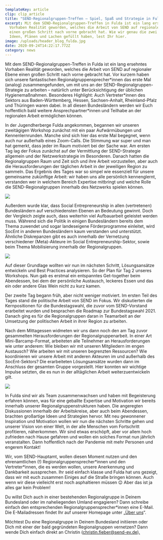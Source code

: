 ```yaml
---
templateKey: article
clip: clip_article
title: "SEND-Regionalgruppen-Treffen – Spiel, Spaß und Strategie in Fulda "
excerpt: Mit dem SEND-Regionalgruppen-Treffen in Fulda ist ein lang ersehntes
  Vorhaben Realität geworden, welches die Arbeit von SEND auf regionaler Ebene
  einen großen Schritt nach vorne gebracht hat. Wie wir genau die zwei Tage mit
  Ideen, Plänen und Lachen gefüllt haben, lest Ihr hier.
image: /uploads/header_blog_fulda.jpg
date: 2020-09-24T14:22:17.772Z
category: news
---
```

Mit dem SEND-Regionalgruppen-Treffen in Fulda ist ein lang ersehntes Vorhaben Realität geworden, welches die Arbeit von SEND auf regionaler Ebene einen großen Schritt nach vorne gebracht hat. Vor kurzem haben sich unsere fantastischen Regionalgruppensprecher\*innen das erste Mal (analog) zusammengefunden, um mit uns an der SEND-Regionalgruppen-Strategie zu arbeiten – natürlich unter Berücksichtigung der üblichen Hygienemaßnahmen. Besonderes Highlight: Auch Vertreter\*innen des Sektors aus Baden-Württemberg, Hessen, Sachsen-Anhalt, Rheinland-Pfalz und Thüringen waren dabei. In all diesen Bundesländern werden wir Euch hoffentlich bald weitere Ansprechpartner*innen und Teilhabe an der regionalen Arbeit ermöglichen können.

In der Jugendherberge Fulda angekommen, begannen wir unseren zweitägigen Workshop zunächst mit ein paar Aufwärmübungen und Kennenlernrunden. Manche sind sich hier das erste Mal begegnet, wenn auch nur außerhalb eines Zoom-Calls. Die Stimmung war super und man hat gemerkt, dass jeder im Raum motiviert bei der Sache war. Am ersten Tag lag der Fokus zunächst auf der Vermittlung der SEND-Strategie allgemein und der Netzwerkstrategie im Besonderen. Danach hatten die Regionalgruppen Raum und Zeit sich und ihre Arbeit vorzustellen, aber auch die Herausforderungen der täglichen Arbeit in der jeweiligen Region zu sammeln. Das Ergebnis des Tages war so simpel wie essenziell für unsere gemeinsame zukünftige Arbeit: wir haben uns alle persönlich kennenglernt, verstanden wer in welchem Bereich Expertise mitbringt und welche Rolle die SEND-Regionalgruppen innerhalb des Netzwerks spielen können.

![](/uploads/bild_fulda_1.jpg)

Außerdem wurde klar, dass Social Entrepreneurship in allen (vertretenen) Bundesländern auf verschiedensten Ebenen an Bedeutung gewinnt. Doch der Vergleich zeigte auch, dass weiterhin viel Aufbauarbeit geleistet werden muss. Während sich die Politik in einigen Bundesländern bereits dem Thema zuwendet und sogar landeseigene Förderprogramme einleitet, wird SocEnt in anderen Bundesländern kaum verstanden und unterstützt. Ähnliche Diskrepanzen gibt es auch innerhalb der Vernetzung verschiedener (Meta)-Akteure im Social Entrepreneurship-Sektor, sowie beim Thema Mobilisierung innerhalb der Regionalgruppen.

![](/uploads/bild_fulda_3.jpg)

Auf dieser Grundlage wollten wir nun im nächsten Schritt, Lösungsansätze entwickeln und Best Practices analysieren. So der Plan für Tag 2 unseres Workshops. Nun gab es erstmal ein entspanntes Get-together beim Abendessen, bei dem der persönliche Austausch, leckeres Essen und das ein oder andere Glas Wein nicht zu kurz kamen.

Der zweite Tag begann früh, aber nicht weniger motiviert. Im ersten Teil des Tages stand die politische Arbeit von SEND im Fokus. Wir diskutierten die Kernpositionen für die Bundestagswahl, die zuvor vom SEND-Vorstand erarbeitet wurden und besprachen die Roadmap zur Bundestagswahl 2021. Danach ging es für die Regionalgruppen daran in Teamarbeit an der Umsetzung der politischen Arbeit in ihrer Region zu arbeiten.

Nach dem Mittagessen widmeten wir uns dann noch den am Tag zuvor gesammelten Herausforderungen der Regionalgruppenarbeit. In einer Art Mini-Barcamp-Format, arbeiteten alle Teilnehmer an Herausforderungen wie unter anderem: Wie bleiben wir mit unseren Mitgliedern im engen Austausch? Wie arbeiten wir mit unseren begrenzten Ressourcen? Wie koordinieren wir unsere Arbeit mit anderen Akteuren im und außerhalb des SocEnt-Sektors? Die erarbeiteten Lösungsansätze wurden dann im Anschluss der gesamten Gruppe vorgestellt. Hier konnten wir wichtige Impulse setzten, die es nun in der alltäglichen Arbeit weiterzuentwickeln gilt.

![](/uploads/bild_fulda_2.jpg)

In Fulda sind wir als Team zusammenwachsen und haben mit Begeisterung erfahren können, was für eine geballte Expertise und Motivation wir bereits innerhalb unserer Regionalgruppenstrukturen haben. Die angeregten Diskussionen innerhalb der Arbeitskreise, aber auch beim Abendessen, brachten großartige Ideen und Strategien hervor. Mit neu gewonnener Inspiration und Motivation wollen wir nun die nächsten Schritte gehen und unserer Vision von einer Welt, in der alle Menschen vom Fortschritt profitieren, näherkommen. Wir sind etwas erschöpft, aber vor allem hoch zufrieden nach Hause gefahren und wollen ein solches Format nun jährlich veranstalten. Dann hoffentlich nach der Pandemie mit mehr Personen und engerem Kontakt!

Wir, vom SEND-Hauptamt, wollen diesen Moment nutzen und den ehrenamtlichen (!) Regionalgruppensprecher\*innen und den Vertreter\*innen, die es werden wollen, unsere Anerkennung und Dankbarkeit aussprechen. Ihr seid einfach klasse und Fulda hat uns gezeigt, dass wir mit euch zusammen Einiges auf die Straße bringen können. Auch wenn wir diese vielleicht erst noch asphaltieren müssen 😉 Aber das ist ja alles gar kein Problem!

Du willst Dich auch in einer bestehenden Regionalgruppe in Deinem Bundesland oder im naheliegenden Umland engagieren? Dann schreibe einfach den entsprechenden Regionalgruppensprecher*innen eine E-Mail. Die E-Mailadressen findet Ihr auf unserer Homepage unter „[Über uns](https://www.send-ev.de/ueber-uns)“.

Möchtest Du eine Regionalgruppe in Deinem Bundesland initiieren oder Dich mit einer der bald gegründeten Regionalgruppen vernetzen? Dann wende Dich einfach direkt an Christin ([christin.fieber@send-ev.de](mailto:christin.fieber@send-ev.de))[.](mailto:christin.fieber@send-ev.de.s)